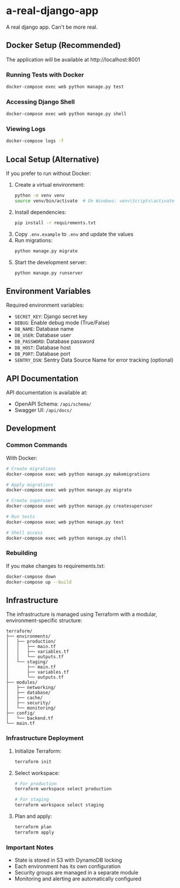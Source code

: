 # a-real-django-app
A real django app. Can't be more real.

## Docker Setup (Recommended)


The application will be available at http://localhost:8001

### Running Tests with Docker
```bash
docker-compose exec web python manage.py test
```

### Accessing Django Shell
```bash
docker-compose exec web python manage.py shell
```

### Viewing Logs
```bash
docker-compose logs -f
```

## Local Setup (Alternative)

If you prefer to run without Docker:

1. Create a virtual environment:
   ```bash
   python -m venv venv
   source venv/bin/activate  # On Windows: venv\Scripts\activate
   ```
2. Install dependencies:
   ```bash
   pip install -r requirements.txt
   ```
3. Copy `.env.example` to `.env` and update the values
4. Run migrations:
   ```bash
   python manage.py migrate
   ```
5. Start the development server:
   ```bash
   python manage.py runserver
   ```

## Environment Variables

Required environment variables:
- `SECRET_KEY`: Django secret key
- `DEBUG`: Enable debug mode (True/False)
- `DB_NAME`: Database name
- `DB_USER`: Database user
- `DB_PASSWORD`: Database password
- `DB_HOST`: Database host
- `DB_PORT`: Database port
- `SENTRY_DSN`: Sentry Data Source Name for error tracking (optional)

## API Documentation

API documentation is available at:
- OpenAPI Schema: `/api/schema/`
- Swagger UI: `/api/docs/`

## Development

### Common Commands

With Docker:
```bash
# Create migrations
docker-compose exec web python manage.py makemigrations

# Apply migrations
docker-compose exec web python manage.py migrate

# Create superuser
docker-compose exec web python manage.py createsuperuser

# Run tests
docker-compose exec web python manage.py test

# Shell access
docker-compose exec web python manage.py shell
```

### Rebuilding

If you make changes to requirements.txt:
```bash
docker-compose down
docker-compose up --build
```

## Infrastructure

The infrastructure is managed using Terraform with a modular, environment-specific structure:

```
terraform/
├── environments/
│   ├── production/
│   │   ├── main.tf
│   │   ├── variables.tf
│   │   └── outputs.tf
│   └── staging/
│       ├── main.tf
│       ├── variables.tf
│       └── outputs.tf
├── modules/
│   ├── networking/
│   ├── database/
│   ├── cache/
│   ├── security/
│   └── monitoring/
├── config/
│   └── backend.tf
└── main.tf
```

### Infrastructure Deployment

1. Initialize Terraform:
   ```bash
   terraform init
   ```

2. Select workspace:
   ```bash
   # For production
   terraform workspace select production

   # For staging
   terraform workspace select staging
   ```

3. Plan and apply:
   ```bash
   terraform plan
   terraform apply
   ```

### Important Notes

- State is stored in S3 with DynamoDB locking
- Each environment has its own configuration
- Security groups are managed in a separate module
- Monitoring and alerting are automatically configured